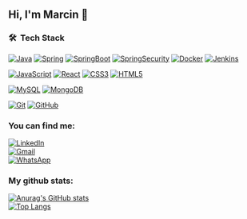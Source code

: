 ## Hi, I'm Marcin 👋
### 🛠 &nbsp;Tech Stack
[![Java](https://img.shields.io/badge/java-%23ED8B00.svg?style=for-the-badge&logo=java&logoColor=white)]()
[![Spring](https://img.shields.io/badge/spring-%236DB33F.svg?style=for-the-badge&logo=spring&logoColor=white)]()
[![SpringBoot](https://img.shields.io/badge/spring_boot-%236DB33F.svg?style=for-the-badge&logo=spring&logoColor=white)]()
[![SpringSecurity](https://img.shields.io/badge/spring_security-%236DB33F.svg?style=for-the-badge&logo=spring&logoColor=white)]()
[![Docker](https://img.shields.io/badge/docker-%230db7ed.svg?style=for-the-badge&logo=docker&logoColor=white)]()
[![Jenkins](https://img.shields.io/badge/jenkins-%232C5263.svg?style=for-the-badge&logo=jenkins&logoColor=white)]()

[![JavaScript](https://img.shields.io/badge/javascript-%23323330.svg?style=for-the-badge&logo=javascript&logoColor=%23F7DF1E)]()
[![React](https://img.shields.io/badge/react-%2320232a.svg?style=for-the-badge&logo=react&logoColor=%2361DAFB)]()
[![CSS3](https://img.shields.io/badge/css3-%231572B6.svg?style=for-the-badge&logo=css3&logoColor=white)]()
[![HTML5](https://img.shields.io/badge/html5-%23E34F26.svg?style=for-the-badge&logo=html5&logoColor=white)]()

[![MySQL](https://img.shields.io/badge/mysql-%2300f.svg?style=for-the-badge&logo=mysql&logoColor=white)]()
[![MongoDB](https://img.shields.io/badge/MongoDB-%234ea94b.svg?style=for-the-badge&logo=mongodb&logoColor=white)]()

[![Git](https://img.shields.io/badge/git-%23F05033.svg?style=for-the-badge&logo=git&logoColor=white)]()
[![GitHub](https://img.shields.io/badge/github-%23121011.svg?style=for-the-badge&logo=github&logoColor=white)]()
### You can find me:
[![LinkedIn](https://img.shields.io/badge/linkedin-%230077B5.svg?style=for-the-badge&logo=linkedin&logoColor=white)](https://www.linkedin.com/in/marcintopolski/)<br>
[![Gmail](https://img.shields.io/badge/Gmail-D14836?style=for-the-badge&logo=gmail&logoColor=white)](mailto:topolskimarcin@gmail.com)<br>
[![WhatsApp](https://img.shields.io/badge/WhatsApp-25D366?style=for-the-badge&logo=whatsapp&logoColor=white)](https://wa.me/+46793001982)
### My github stats:
[![Anurag's GitHub stats](https://github-readme-stats.vercel.app/api?username=topmar&theme=dark)](https://github.com/anuraghazra/github-readme-stats)<br>
[![Top Langs](https://github-readme-stats.vercel.app/api/top-langs/?username=topmar&hide=PureBasic&langs_count=4&theme=dark)](https://github.com/anuraghazra/github-readme-stats)


<!--
**topmar/topmar** is a ✨ _special_ ✨ repository because its `README.md` (this file) appears on your GitHub profile.

Here are some ideas to get you started:

- 🔭 I’m currently working on ...
- 🌱 I’m currently learning ...
- 👯 I’m looking to collaborate on ...
- 🤔 I’m looking for help with ...
- 💬 Ask me about ...
- 📫 How to reach me: ...
- 😄 Pronouns: ...
- ⚡ Fun fact: ...
-->
